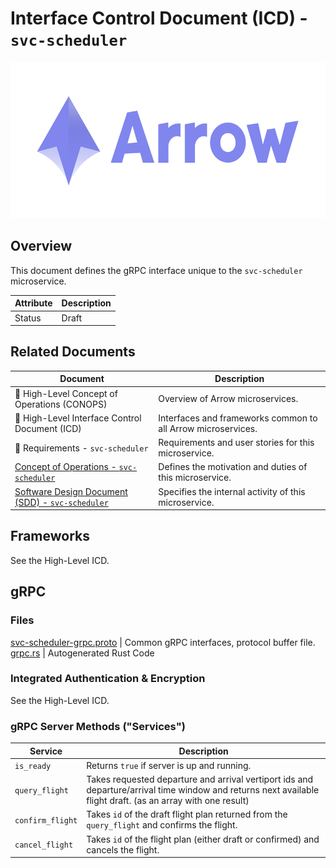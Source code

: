 # Interface Control Document (ICD) - `svc-scheduler`

<center>

<img src="https://github.com/Arrow-air/tf-github/raw/main/src/templates/doc-banner-services.png" style="height:250px" />

</center>

## Overview

This document defines the gRPC interface unique to the `svc-scheduler` microservice.

Attribute | Description
--- | ---
Status | Draft

## Related Documents

Document | Description
--- | ---
:construction: High-Level Concept of Operations (CONOPS) | Overview of Arrow microservices.
:construction: High-Level Interface Control Document (ICD) | Interfaces and frameworks common to all Arrow microservices.
:construction: Requirements - `svc-scheduler` | Requirements and user stories for this microservice.
[Concept of Operations - `svc-scheduler`](./conops.md) | Defines the motivation and duties of this microservice.
[Software Design Document (SDD) - `svc-scheduler`](./sdd.md) | Specifies the internal activity of this microservice.

## Frameworks

See the High-Level ICD.

## gRPC

### Files

[svc-scheduler-grpc.proto](../proto/svc-scheduler-grpc.proto) | Common gRPC interfaces, protocol buffer file.
[grpc.rs](../server/src/grpc.rs) | Autogenerated Rust Code

### Integrated Authentication & Encryption

See the High-Level ICD.

### gRPC Server Methods ("Services")

| Service | Description |
| ---- | ---- |
`is_ready` | Returns `true` if server is up and running.
`query_flight` | Takes requested departure and arrival vertiport ids and departure/arrival time window and returns next available flight draft. (as an array with one result)
`confirm_flight` | Takes `id` of the draft flight plan returned from the `query_flight` and confirms the flight.
`cancel_flight` | Takes `id` of the flight plan (either draft or confirmed) and cancels the flight.
